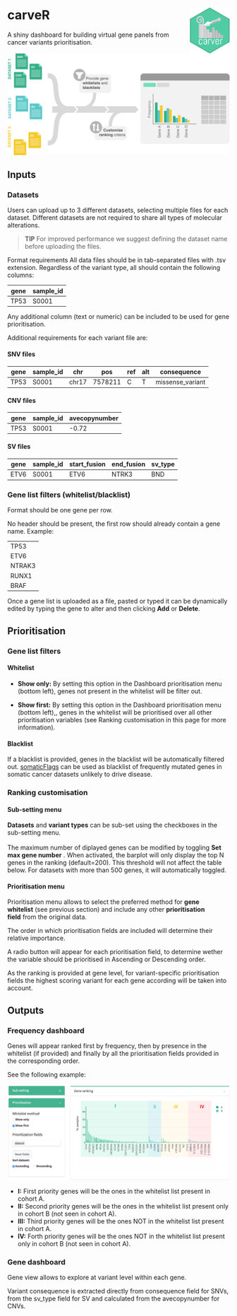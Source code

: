 # carveR <img src="www/carver_hexsticker.png" align="right" height="104"/>

A shiny dashboard for building virtual gene panels from cancer variants prioritisation.

![](www/300ppi/homepage_workflow.png)

## Inputs

### Datasets

Users can upload up to 3 different datasets, selecting multiple files for each dataset. Different datasets are not required to share all types of molecular alterations.

> **TIP** For improved performance we suggest defining the dataset name before uploading the files.

Format requirements All data files should be in tab-separated files with .tsv extension. Regardless of the variant type, all should contain the following columns:

| gene | sample_id |
|------|-----------|
| TP53 | S0001     |

Any additional column (text or numeric) can be included to be used for gene prioritisation.

Additional requirements for each variant file are:

#### SNV files

| gene | sample_id | chr   | pos     | ref | alt | consequence      |
|------|-----------|-------|---------|-----|-----|------------------|
| TP53 | S0001     | chr17 | 7578211 | C   | T   | missense_variant |

#### CNV files

| gene | sample_id | avecopynumber |
|------|-----------|---------------|
| TP53 | S0001     | -0.72         |

#### SV files

| gene | sample_id | start_fusion | end_fusion | sv_type |
|------|-----------|--------------|------------|---------|
| ETV6 | S0001     | ETV6         | NTRK3      | BND     |

### Gene list filters (whitelist/blacklist)

Format should be one gene per row.

No header should be present, the first row should already contain a gene name. Example:

|        |
|--------|
| TP53   |
| ETV6   |
| NTRAK3 |
| RUNX1  |
| BRAF   |

Once a gene list is uploaded as a file, pasted or typed it can be dynamically edited by typing the gene to alter and then clicking **Add** or **Delete**.

## Prioritisation

### Gene list filters

#### **Whitelist**

-   **Show only:** By setting this option in the Dashboard prioritisation menu (bottom left), genes not present in the whitelist will be filter out. 

-   **Show first:** By setting this option in the Dashboard prioritisation menu (bottom left),, genes in the whitelist will be prioritised over all other prioritisation variables (see Ranking customisation in this page for more information). 

#### **Blacklist**

If a blacklist is provided, genes in the blacklist will be automatically filtered out. [somaticFlags](https://github.com/CCICB/somaticflags) can be used as blacklist of frequently mutated genes in somatic cancer datasets unlikely to drive disease.

### Ranking customisation

#### **Sub-setting menu**

**Datasets** and **variant types** can be sub-set using the checkboxes in the sub-setting menu. \
\
The maximum number of diplayed genes can be modified by toggling **Set max gene number** . When activated, the barplot will only display the top N genes in the ranking (default=200). This threshold will not affect the table below. For datasets with more than 500 genes, it will automatically toggled. 

#### **Prioritisation menu**

Prioritisation menu allows to select the preferred method for **gene whitelist** (see previous section) and include any other **prioritisation field** from the original data. 

The order in which prioritisation fields are included will determine their relative importance.

A radio button will appear for each prioritisation field, to determine wether the variable should be prioritised in Ascending or Descending order.

As the ranking is provided at gene level, for variant-specific prioritisation fields the highest scoring variant for each gene according will be taken into account.

## Outputs

### Frequency dashboard

Genes will appear ranked first by frequency, then by presence in the whitelist (if provided) and finally by all the prioritisation fields provided in the corresponding order.

See the following example:

![](www/300ppi/userGuide-ranking.png)

-   **I:** First priority genes will be the ones in the whitelist list present in cohort A.
-   **II:** Second priority genes will be the ones in the whitelist list present only in cohort B (not seen in cohort A).
-   **III:** Third priority genes will be the ones NOT in the whitelist list present in cohort A.
-   **IV:** Forth priority genes will be the ones NOT in the whitelist list present only in cohort B (not seen in cohort A).

### Gene dashboard

Gene view allows to explore at variant level within each gene.

Variant consequence is extracted directly from consequence field for SNVs, from the sv_type field for SV and calculated from the avecopynumber for CNVs.
